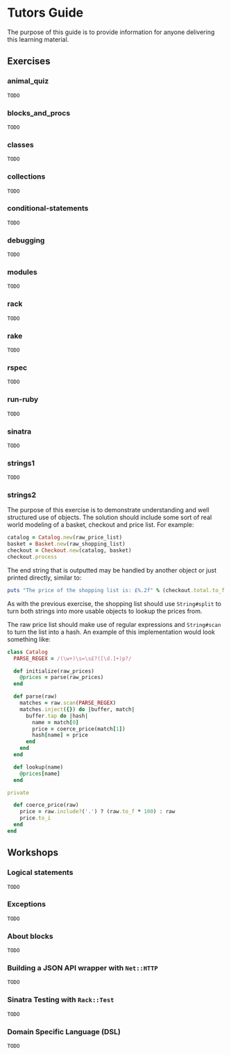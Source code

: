 # Tutors Guide

The purpose of this guide is to provide information for anyone delivering this learning material.


## Exercises


### animal_quiz

```
TODO
```


### blocks_and_procs

```
TODO
```


### classes

```
TODO
```


### collections

```
TODO
```


### conditional-statements

```
TODO
```


### debugging

```
TODO
```


### modules

```
TODO
```


### rack

```
TODO
```


### rake

```
TODO
```


### rspec

```
TODO
```


### run-ruby

```
TODO
```


### sinatra

```
TODO
```


### strings1

```
TODO
```


### strings2

The purpose of this exercise is to demonstrate understanding and well structured use of objects. The solution should include some sort of real world modeling of a basket, checkout and price list. For example:

```ruby
catalog = Catalog.new(raw_price_list)
basket = Basket.new(raw_shopping_list)
checkout = Checkout.new(catalog, basket)
checkout.process
```

The end string that is outputted may be handled by another object or just printed directly, similar to:

```ruby
puts "The price of the shopping list is: £%.2f" % (checkout.total.to_f / 100)
```

As with the previous exercise, the shopping list should use `String#split` to turn both strings into more usable objects to lookup the prices from.

The raw price list should make use of regular expressions and `String#scan` to turn the list into a hash. An example of this implementation would look something like:

```ruby
class Catalog
  PARSE_REGEX = /(\w+)\s=\s£?([\d.]+)p?/

  def initialize(raw_prices)
    @prices = parse(raw_prices)
  end

  def parse(raw)
    matches = raw.scan(PARSE_REGEX)
    matches.inject({}) do |buffer, match|
      buffer.tap do |hash|
        name = match[0]
        price = coerce_price(match[1])
        hash[name] = price
      end
    end
  end

  def lookup(name)
    @prices[name]
  end

private

  def coerce_price(raw)
    price = raw.include?('.') ? (raw.to_f * 100) : raw
    price.to_i
  end
end
```


## Workshops


### Logical statements

```
TODO
```


### Exceptions

```
TODO
```


### About blocks

```
TODO
```


### Building a JSON API wrapper with `Net::HTTP`

```
TODO
```


### Sinatra Testing with `Rack::Test`

```
TODO
```


### Domain Specific Language (DSL)

```
TODO
```
